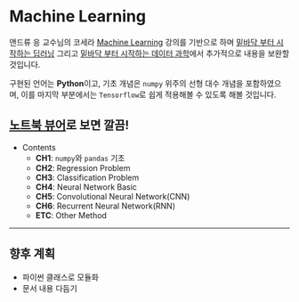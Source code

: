 # Machine Learning

앤드류 응 교수님의 코세라 [Machine Learning](https://www.coursera.org/learn/machine-learning) 강의를 기반으로 하며 [밑바닥 부터 시작하는 딥러닝](http://www.hanbit.co.kr/store/books/look.php?p_code=B8475831198) 그리고 [밑바닥 부터 시작하는 데이터 과학]()에서 추가적으로 내용을 보완할 것입니다.

구현된 언어는 **Python**이고, 기초 개념은 `numpy` 위주의 선형 대수 개념을 포함하였으며, 이를 마지막 부분에서는 `Tensorflow`로 쉽게 적용해볼 수 있도록 해볼 것입니다. 

[노트북 뷰어](http://nbviewer.jupyter.org/github/0xb270/MachineLearning/tree/master/)로 보면 깔끔!
---
- Contents
    + **CH1**: `numpy`와 `pandas` 기초
    + **CH2**: Regression Problem
    + **CH3**: Classification Problem
    + **CH4**: Neural Network Basic
    + **CH5**: Convolutional Neural Network(CNN) 
    + **CH6**: Recurrent Neural Network(RNN)
    + **ETC**: Other Method
---

## 향후 계획

- 파이썬 클래스로 모듈화
- 문서 내용 다듬기
